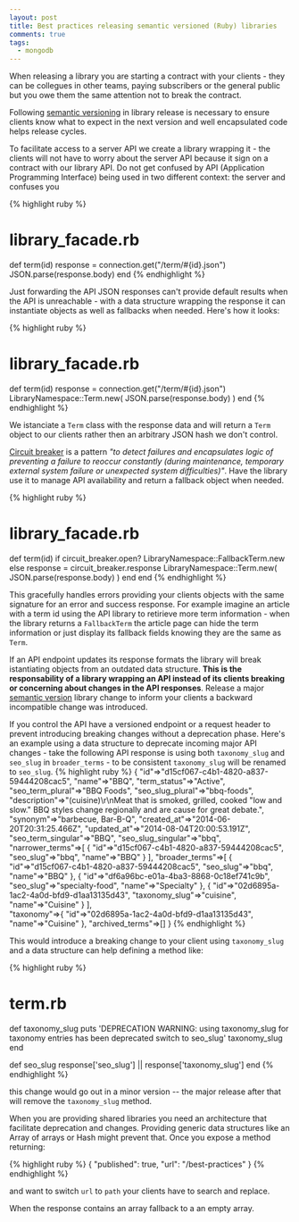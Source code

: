 ```yaml
---
layout: post
title: Best practices releasing semantic versioned (Ruby) libraries
comments: true
tags:
  - mongodb
---
```



When releasing a library you are starting a contract with your clients - they can be collegues in other teams, paying subscribers or the general public but you owe them the same attention not to break the contract.

Following [semantic versioning](http://semver.org) in library release is necessary to ensure clients know what to expect in the next version and well encapsulated code helps release cycles.

To facilitate access to a server API we create a library wrapping it - the clients will not have to worry about the server API because it sign on a contract with our library API. Do not get confused by API (Application Programming Interface) being used in two different context: the server and confuses you

{% highlight ruby %}
# library_facade.rb
def term(id)
  response = connection.get("/term/#{id}.json")
  JSON.parse(response.body)
end
{% endhighlight %}

Just forwarding the API JSON responses can't provide default results when the API is unreachable - with a data structure wrapping the response it can instantiate objects as well as fallbacks when needed. Here's how it looks:

{% highlight ruby %}
# library_facade.rb
def term(id)
  response = connection.get("/term/#{id}.json")
  LibraryNamespace::Term.new( JSON.parse(response.body) )
end
{% endhighlight %}

We istanciate a `Term` class with the response data and will return a `Term` object to our clients rather then an arbitrary JSON hash we don't control.

[Circuit breaker](http://martinfowler.com/bliki/CircuitBreaker.html) is a pattern *"to detect failures and encapsulates logic of preventing a failure to reoccur constantly (during maintenance, temporary external system failure or unexpected system difficulties)"*. Have the library use it to manage API availability and return a fallback object when needed.


{% highlight ruby %}
# library_facade.rb
def term(id)
  if circuit_breaker.open?
    LibraryNamespace::FallbackTerm.new
  else
    response = circuit_breaker.response
    LibraryNamespace::Term.new( JSON.parse(response.body) )
  end
end
{% endhighlight %}

This gracefully handles errors providing your clients objects with the same signature for an error and success response. For example imagine an article with a term id using the API library to retirieve more term information - when the library returns a `FallbackTerm` the article page can hide the term information or just display its fallback fields knowing they are the same as `Term`.


If an API endpoint updates its response formats the library will break istantiating objects from an outdated data structure. **This is the responsability of a library wrapping an API instead of its clients breaking or concerning about changes in the API responses**. Release a major [semantic version](http://semver.org/) library change to inform your clients a backward incompatible change was introduced.

If you control the API have a versioned endpoint or a request header to prevent introducing breaking changes without a deprecation phase. Here's an example using a data structure to deprecate incoming major API changes - take the following API response is using both `taxonomy_slug` and `seo_slug` in `broader_terms` - to be consistent `taxonomy_slug` will be renamed to `seo_slug`. 
{% highlight ruby %}
{
    "id"=>"d15cf067-c4b1-4820-a837-59444208cac5",
    "name"=>"BBQ",
    "term_status"=>"Active",
    "seo_term_plural"=>"BBQ Foods",
    "seo_slug_plural"=>"bbq-foods",
    "description"=>"(cuisine)\r\nMeat that is smoked, grilled, cooked \"low and slow.\" BBQ styles change regionally and are cause for great debate.",
    "synonym"=>"barbecue, Bar-B-Q",
    "created_at"=>"2014-06-20T20:31:25.466Z",
    "updated_at"=>"2014-08-04T20:00:53.191Z",
    "seo_term_singular"=>"BBQ",
    "seo_slug_singular"=>"bbq",
    "narrower_terms"=>[
      {
        "id"=>"d15cf067-c4b1-4820-a837-59444208cac5",
        "seo_slug"=>"bbq",
        "name"=>"BBQ"
      }
    ],
      "broader_terms"=>[
        {
          "id"=>"d15cf067-c4b1-4820-a837-59444208cac5",
          "seo_slug"=>"bbq",
          "name"=>"BBQ"
        },
      {
        "id"=>"df6a96bc-e01a-4ba3-8868-0c18ef741c9b",
        "seo_slug"=>"specialty-food",
        "name"=>"Specialty"
      },
      {
        "id"=>"02d6895a-1ac2-4a0d-bfd9-d1aa13135d43",
        "taxonomy_slug"=>"cuisine",
        "name"=>"Cuisine"
      }
      ],  
    "taxonomy"=>{
      "id"=>"02d6895a-1ac2-4a0d-bfd9-d1aa13135d43", "name"=>"Cuisine"
    },
    "archived_terms"=>[]
  }
{% endhighlight %}

This would introduce a breaking change to your client using `taxonomy_slug` and a data structure can help defining a method like:

{% highlight ruby %}
# term.rb
def taxonomy_slug
  puts 'DEPRECATION WARNING: using taxonomy_slug for taxonomy entries has been deprecated switch to seo_slug'
  taxonomy_slug
end

def seo_slug
  response['seo_slug'] || response['taxonomy_slug']
end
{% endhighlight %}

this change would go out in a minor version -- the major release after that will remove the `taxonomy_slug` method.

When you are providing shared libraries you need an architecture that facilitate deprecation and changes. Providing generic data structures like an Array of arrays or Hash might prevent that. Once you expose a method returning:

{% highlight ruby %}
{ "published": true, "url": "/best-practices" }
{% endhighlight %}

and want to switch `url` to `path` your clients have to search and replace.

When the response contains an array fallback to a an empty array.
